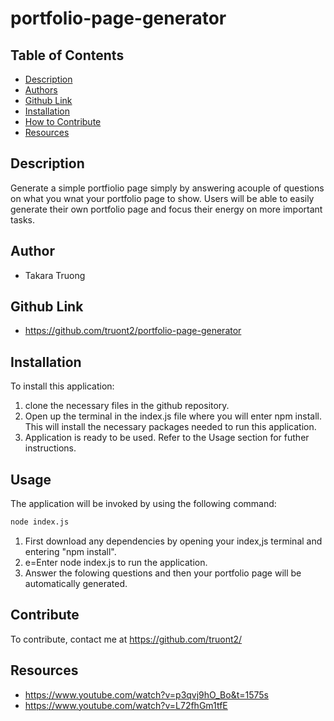 # portfolio-page-generator
## Table of Contents
- [Description](#description)
- [Authors](#authors)
- [Github Link](#github-link)
- [Installation](#installation)
- [How to Contribute](#contribute)
- [Resources](#resources)

## Description

Generate a simple portfiolio page simply by answering acouple of questions on what you wnat your portfolio page to show. Users will be able to easily generate their own portfolio page and focus their energy on more important tasks.
## Author 
- Takara Truong

## Github Link

* https://github.com/truont2/portfolio-page-generator

## Installation

To install this application:
1. clone the necessary files in the github repository.
2. Open up the terminal in the index.js file where you will enter npm install. This will install the necessary packages needed to run this application. 
3. Application is ready to be used. Refer to the Usage section for futher instructions.

## Usage

The application will be invoked by using the following command:

```bash
node index.js
```

1. First download any dependencies by opening your index,js terminal and entering "npm install". 
2. e=Enter node index.js to run the application. 
3. Answer the folowing questions and then  your portfolio page  will be automatically generated. 

## Contribute

To contribute, contact me at https://github.com/truont2/

## Resources 

* https://www.youtube.com/watch?v=p3qvj9hO_Bo&t=1575s
* https://www.youtube.com/watch?v=L72fhGm1tfE
